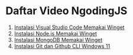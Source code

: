 # Daftar Video NgodingJS

1. [Instalasi Visual Studio Code Memakai Winget](https://www.youtube.com/watch?v=B2rK4eYcCpQ)
2. [Instalasi Node.js Memakai Winget](https://www.youtube.com/watch?v=jXdXOoH71SU)
3. [Instalasi MongoDB Memakai Winget](https://www.youtube.com/watch?v=BrO1RLkT9ys)
4. [Instalasi Git dan Github CLI Windows 11](https://www.youtube.com/watch?v=GgIwBrEj2lQ)
